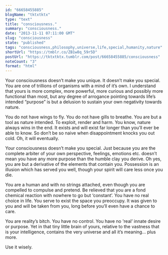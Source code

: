 ```yaml
---
id: "66658455885"
blogName: "tktxtktx"
type: "text"
title: "consciousness."
summary: "consciousness."
date: "2013-11-11 07:11:00 GMT"
slug: "consciousness"
state: "published"
tags: "consciousness,philosophy,universe,life,special,humanity,nature"
shortUrl: "https://tmblr.co/ZB1w8q_59r5D"
postUrl: "https://tktxtktx.tumblr.com/post/66658455885/consciousness"
noteCount: "3"
format: "html"
---
```


Your consciousness doesn’t make you unique. It doesn’t make you special. You are one of trillions of organisms with a mind of it’s own. I understand that yours is more complex, more powerful, more curious and possibly more functional than most, but any degree of arrogance pointing towards life’s intended “purpose” is but a delusion to sustain your own negativity towards nature.

You do not have wings to fly. You do not have gills to breathe. You are but a tool as nature intended. To exploit, render and harm. You know, nature always wins in the end. It exists and will exist far longer than you’ll ever be able to know. So don’t be so naive when disappointment knocks you out cold. Oh, it will eventually. 

Your consciousness doesn’t make you special. Just because you are the complete arbiter of your own perspective, feelings, emotions etc. doesn’t mean you have any more purpose than the humble clay you derive. Oh yes, you are but a derivative of the elements that contain you. Possession is an illusion which has served you well, though your spirit will care less once you die. 

You are a human and with no strings attached, even though you are compelled to compulse and pretend. Be relieved that you are a fond chemical reaction with nowhere to go but ‘constant’. You have no real choice in life. You serve to exist the space you preoccupy. It was given to you and will be taken from you, long before you’ll even have a chance to care. 

You are reality’s bitch. You have no control. You have no 'real’ innate desire or purpose. Yet in that tiny little brain of yours, relative to the vastness that is your intelligence, contains the very universe and all it’s meaning… plus more. 

Use it wisely.